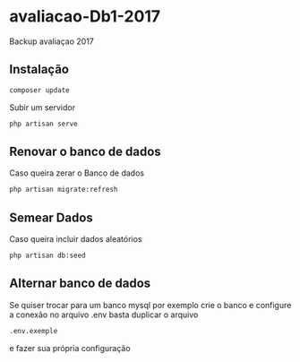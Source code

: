 # avaliacao-Db1-2017
Backup avaliaçao 2017

## Instalação

```sh
composer update
```

Subir um servidor
```sh
php artisan serve
```

## Renovar o banco de dados
Caso queira zerar o Banco de dados

```sh
php artisan migrate:refresh
```

## Semear Dados
Caso queira incluir dados aleatórios

```sh
php artisan db:seed
```

## Alternar banco de dados
Se quiser trocar para um banco mysql por exemplo crie o banco e configure a conexão no arquivo .env
basta duplicar o arquivo
```sh
.env.exemple
```

e fazer sua própria configuração
